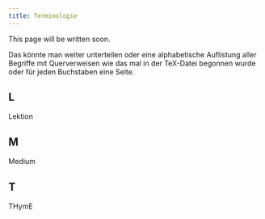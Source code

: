 ```yaml
---
title: Terminologie
---
```

This page will be written soon.

Das könnte man weiter unterteilen oder eine alphabetische Auflistung aller Begriffe mit Querverweisen wie das mal in der TeX-Datei begonnen wurde oder für jeden Buchstaben eine Seite.

## L
Lektion

## M
Medium

## T
THymE
